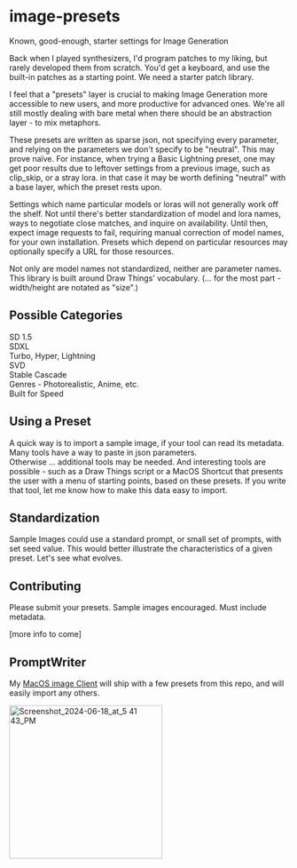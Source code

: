 # image-presets
Known, good-enough, starter settings for Image Generation

Back when I played synthesizers, I'd program patches to my liking, but rarely developed them from scratch. You'd get a keyboard, and use the built-in patches as a starting point. We need a starter patch library.

I feel that a "presets" layer is crucial to making Image Generation more accessible to new users, and more productive for advanced ones. We're all still mostly dealing with bare metal when there should be an abstraction layer - to mix metaphors.

These presets are written as sparse json, not specifying every parameter, and relying on the parameters we don't specify to be "neutral". This may prove naïve. For instance, when trying a Basic Lightning preset, one may get poor results due to leftover settings from a previous image, such as clip_skip, or a stray lora. in that case it may be worth defining "neutral" with a base layer, which the preset rests upon.

Settings which name particular models or loras will not generally work off the shelf. Not until there's better standardization of model and lora names, ways to negotiate close matches, and inquire on availability. Until then, expect image requests to fail, requiring manual correction of model names, for your own installation. Presets which depend on particular resources may optionally specify a URL for those resources.

Not only are model names not standardized, neither are parameter names. This library is built around Draw Things' vocabulary.
(...  for the most part - width/height are notated as "size".)


## Possible Categories ##

SD 1.5  
SDXL  
Turbo, Hyper, Lightning  
SVD  
Stable Cascade  
Genres - Photorealistic, Anime, etc.  
Built for Speed  


## Using a Preset ##
A quick way is to import a sample image, if your tool can read its metadata. Many tools have a way to paste in json parameters.  
Otherwise ... additional tools may be needed. And interesting tools are possible - such as a Draw Things script or a MacOS Shortcut that presents the user with a menu of starting points, based on these presets. If you write that tool, let me know how to make this data easy to import.


## Standardization ##
Sample Images could use a standard prompt, or small set of prompts, with set seed value. This would better illustrate the characteristics of a given preset. Let's see what evolves.

## Contributing ##
Please submit your presets. Sample images encouraged. Must include metadata.

[more info to come]

## PromptWriter ##
My [MacOS image Client](https://discord.gg/Xz3B2rcAnu) will ship with a few presets from this repo, and will easily import any others.  

<img width="276" alt="Screenshot_2024-06-18_at_5 41 43_PM" src="https://github.com/S1D1T1/image-presets/assets/156350598/d90a3574-c2f1-41a5-8ab0-43f6a30d73b3">
